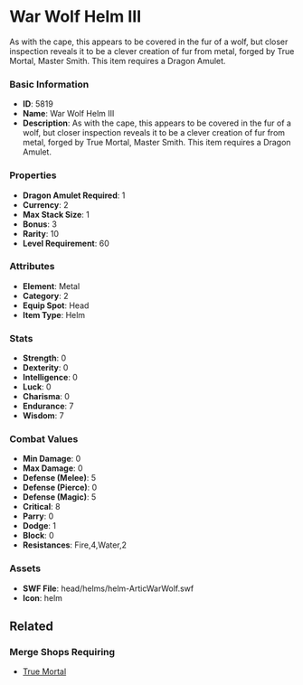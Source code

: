 # War Wolf Helm III

As with the cape, this appears to be covered in the fur of a wolf, but closer inspection reveals it to be a clever creation of fur from metal, forged by True Mortal, Master Smith. This item requires a Dragon Amulet.

### Basic Information

- **ID**: 5819
- **Name**: War Wolf Helm III
- **Description**: As with the cape, this appears to be covered in the fur of a wolf, but closer inspection reveals it to be a clever creation of fur from metal, forged by True Mortal, Master Smith. This item requires a Dragon Amulet.

### Properties

- **Dragon Amulet Required**: 1
- **Currency**: 2
- **Max Stack Size**: 1
- **Bonus**: 3
- **Rarity**: 10
- **Level Requirement**: 60

### Attributes

- **Element**: Metal
- **Category**: 2
- **Equip Spot**: Head
- **Item Type**: Helm

### Stats

- **Strength**: 0
- **Dexterity**: 0
- **Intelligence**: 0
- **Luck**: 0
- **Charisma**: 0
- **Endurance**: 7
- **Wisdom**: 7

### Combat Values

- **Min Damage**: 0
- **Max Damage**: 0
- **Defense (Melee)**: 5
- **Defense (Pierce)**: 0
- **Defense (Magic)**: 5
- **Critical**: 8
- **Parry**: 0
- **Dodge**: 1
- **Block**: 0
- **Resistances**: Fire,4,Water,2

### Assets

- **SWF File**: head/helms/helm-ArticWarWolf.swf
- **Icon**: helm

## Related

### Merge Shops Requiring

- [True Mortal](../merge-shops/93-true-mortal.md)

